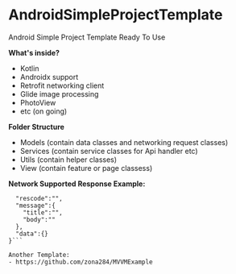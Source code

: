 # AndroidSimpleProjectTemplate
Android Simple Project Template Ready To Use

**What's inside?**
- Kotlin
- Androidx support
- Retrofit networking client
- Glide image processing
- PhotoView
- etc (on going)

**Folder Structure**
- Models (contain data classes and networking request classes)
- Services (contain service classes for Api handler etc)
- Utils (contain helper classes)
- View (contain feature or page classess)

**Network Supported Response Example:**
```{
  "rescode":"",
  "message":{
    "title":"",
    "body":""
  },
  "data":{}
}```

Another Template:
- https://github.com/zona284/MVVMExample
